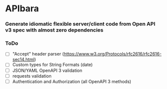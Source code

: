 # APIbara

### Generate idiomatic flexible server/client code from Open API v3 spec with almost zero dependencies
 






### ToDo

- [ ] "Accept" header parser (https://www.w3.org/Protocols/rfc2616/rfc2616-sec14.html)
- [ ] Custom types for String Formats (date)
- [ ] JSON/YAML OpenAPI 3 validation  
- [ ] requests validation  
- [ ] Authentication and Authorization (all OpenAPI 3 methods)